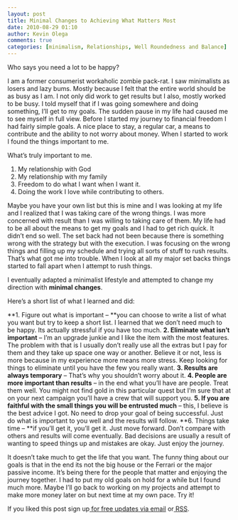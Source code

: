 ```yaml
---
layout: post
title: Minimal Changes to Achieving What Matters Most
date: 2010-08-29 01:10
author: Kevin Olega
comments: true
categories: [minimalism, Relationships, Well Roundedness and Balance]
---
```


Who says you need a lot to be happy?

I am a former consumerist workaholic zombie pack-rat. I saw minimalists as losers and lazy bums. Mostly because I felt that the entire world should be as busy as I am. I not only did work to get results but I also, mostly worked to be busy. I told myself that if I was going somewhere and doing something, I’ll get to my goals. The sudden pause in my life had caused me to see myself in full view. Before I started my journey to financial freedom I had fairly simple goals. A nice place to stay, a regular car, a means to contribute and the ability to not worry about money. When I started to work I found the things important to me.

What’s truly important to me.
1. My relationship with God
2. My relationship with my family
3. Freedom to do what I want when I want it.
4. Doing the work I love while contributing to others.

Maybe you have your own list but this is mine and I was looking at my life and I realized that I was taking care of the wrong things. I was more concerned with result than I was willing to taking care of them. My life had to be all about the means to get my goals and I had to get rich quick. It didn’t end so well. The set back had not been because there is something wrong with the strategy but with the execution. I was focusing on the wrong things and filling up my schedule and trying all sorts of stuff to rush results. That’s what got me into trouble. When I look at all my major set backs things started to fall apart when I attempt to rush things.

I eventually adapted a minimalist lifestyle and attempted to change my direction with **minimal** **changes**.

Here’s a short list of what I learned and did:

**1. Figure out what is important – **you can choose to write a list of what you want but try to keep a short list. I learned that we don’t need much to be happy. Its actually stressful if you have too much.
**2. Eliminate what isn’t important** – I’m an upgrade junkie and I like the item with the most features. The problem with that is I usually don’t really use all the extras but I pay for them and they take up space one way or another. Believe it or not, less is more because in my experience more means more stress. Keep looking for things to eliminate until you have the few you really want.
**3. Results are always temporary** – That’s why you shouldn’t worry about it.
**4. People are more important than results** – in the end what you’ll have are people. Treat them well. You might not find gold in this particular quest but I’m sure that at on your next campaign you’ll have a crew that will support you.
**5. If you are faithful with the small things you will be entrusted much** – this, I believe is the best advice I got. No need to drop your goal of being successful. Just do what is important to you well and the results will follow.
**6. Things take time – **if you’ll get it, you’ll get it. Just move forward. Don’t compare with others and results will come eventually. Bad decisions are usually a result of wanting to speed things up and mistakes are okay. Just enjoy the journey.

It doesn’t take much to get the life that you want. The funny thing about our goals is that in the end its not the big house or the Ferrari or the major passive income. It’s being there for the people that matter and enjoying the journey together. I had to put my old goals on hold for a while but I found much more. Maybe I’ll go back to working on my projects and attempt to make more money later on but next time at my own pace. Try it!

If you liked this post sign up<a href="http://feedburner.google.com/fb/a/mailverify?uri=Minimalchangescom"> for free updates via email</a> or<a href="http://feeds.feedburner.com/minimalchangescom"> RSS</a>.
